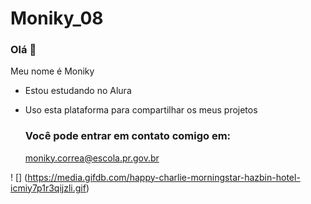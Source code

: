 # Moniky_08
### Olá 🌸
Meu nome é Moniky
* Estou estudando no Alura
* Uso esta plataforma para compartilhar os meus projetos

  ### Você pode entrar em contato comigo em:
    moniky.correa@escola.pr.gov.br



! [] (https://media.gifdb.com/happy-charlie-morningstar-hazbin-hotel-icmiy7p1r3qijzli.gif) 




